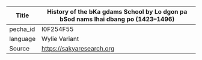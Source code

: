 |Title | History of the bKa gdams School by Lo dgon pa bSod nams lhai dbang po (1423–1496) 
| --- | --- 
|pecha_id | I0F254F55
|language | Wylie Variant
|Source | https://sakyaresearch.org
